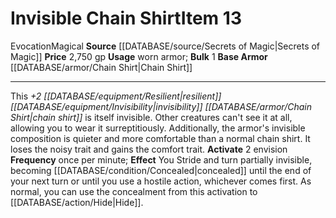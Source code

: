 ﻿---
base_item: '[[DATABASE/armor/Chain Shirt|Chain Shirt]]'
bulk: '1'
id: '1063'
item_category: Armor
item_subcategory: Specific Magic Armor
level: '13'
name: Invisible Chain Shirt
price: 2,750 gp
rarity: Common
school: Evocation
source: '[[DATABASE/source/Secrets of Magic|Secrets of Magic]]'
trait:
- '[[DATABASE/trait/Evocation|Evocation]]'
- '[[DATABASE/trait/Magical|Magical]]'
type: Item
usage: worn armor

---
# Invisible Chain Shirt<span class="item-type">Item 13</span>

<span class="item-trait">Evocation</span><span class="item-trait">Magical</span>
**Source** [[DATABASE/source/Secrets of Magic|Secrets of Magic]] 
**Price** 2,750 gp
**Usage** worn armor; **Bulk** 1
**Base Armor** [[DATABASE/armor/Chain Shirt|Chain Shirt]]

---
This _+2 [[DATABASE/equipment/Resilient|resilient]] [[DATABASE/equipment/Invisibility|invisibility]] [[DATABASE/armor/Chain Shirt|chain shirt]]_ is itself invisible. Other creatures can't see it at all, allowing you to wear it surreptitiously. Additionally, the armor's invisible composition is quieter and more comfortable than a normal chain shirt. It loses the noisy trait and gains the comfort trait.
**Activate** <span class="action-icon">2</span> envision **Frequency** once per minute; **Effect** You Stride and turn partially invisible, becoming [[DATABASE/condition/Concealed|concealed]] until the end of your next turn or until you use a hostile action, whichever comes first. As normal, you can use the concealment from this activation to [[DATABASE/action/Hide|Hide]].